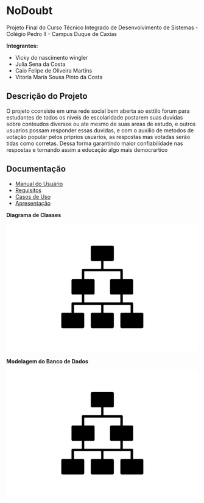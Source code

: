 # NoDoubt

Projeto Final do Curso Técnico Integrado de Desenvolvimento de Sistemas - Colégio Pedro II - Campus Duque de Caxias

**Integrantes:**
 - Vicky do nascimento wingler
 - Julia Sena da Costa
 - Caio Felipe de Oliveira Martins
 - Vitoria Maria Sousa Pinto da Costa

 ## Descrição do Projeto

  O projeto cconsiste em uma rede social bem aberta ao esttilo forum para estudantes de todos os niveis de escolaridade postarem suas duvidas sobre conteudos diversos ou ate mesmo de suas areas de estudo, e outros usuarios possam responder essas duvidas, e com o auxilio de metodos de votação popular pelos priprios usuarios, as respostas mas votadas serão tidas como corretas. Dessa forma garantindo maior confiabilidade nas respostas e tornando assim a educação algo mais democrartico
## Documentação

- [Manual do Usuário](manual.md)
- [Requisitos](requisitos.md)
- [Casos de Uso](casos-de-uso.md)
- [Apresentação](apresentacao.pdf)

**Diagrama de Classes**

![Diagrama de Classes](diagrama-exemplo.png)

**Modelagem do Banco de Dados**

![Diagrama de Banco de Dados](diagrama-exemplo.png)
